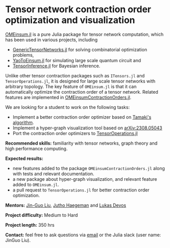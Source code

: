 # Tensor network contraction order optimization and visualization

[OMEinsum.jl](https://github.com/under-Peter/OMEinsum.jl) is a pure Julia package for tensor network computation,
 which has been used in various projects, including
 * [GenericTensorNetworks.jl](https://github.com/QuEraComputing/GenericTensorNetworks.jl) for solving combinatorial optimization problems,
 * [YaoToEinsum.jl](https://github.com/QuantumBFS/YaoToEinsum.jl) for simulating large scale quantum circuit and
 * [TensorInference.jl](https://github.com/TensorBFS/TensorInference.jl) for Bayesian inference.

Unlike other tensor contraction packages such as `ITensors.jl` and `TensorOperations.jl`, it is designed for large scale tensor networks with arbitrary topology. The key feature of `OMEinsum.jl` is that it can automatically optimize the contraction order of a tensor network. Related features are implemented in [OMEinsumContractionOrders.jl](https://github.com/TensorBFS/OMEinsumContractionOrders.jl).

We are looking for a student to work on the following tasks:
- Implement a better contraction order optimizer based on [Tamaki's algorithm](https://arxiv.org/abs/2202.07793).
- Implement a hyper-graph visualization tool based on [arXiv:2308.05043](https://arxiv.org/abs/2308.05043)
- Port the contraction order optimizers to [TensorOperations.jl](https://github.com/Jutho/TensorOperations.jl)

**Recommended skills:** familiarity with tensor networks, graph theory and high performance computing.

**Expected results:**
- new features added to the package `OMEinsumContractionOrders.jl` along with tests and relevant documentation.
- a new package about hyper-graph visualization, and relevant feature added to `OMEinsum.jl`.
- a pull request to `TensorOperations.jl` for better contraction order optimization.

**Mentors:** [Jin-Guo Liu](https://github.com/giggleliu), [Jutho Haegeman](https://github.com/Jutho) and [Lukas Devos](https://github.com/lkdvos)

**Project difficulty:** Medium to Hard

**Project length:** 350 hrs

**Contact:** feel free to ask questions via [email](cacate0129@gmail.com) or the Julia slack (user name: JinGuo Liu).
